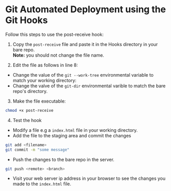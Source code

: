 # Git Automated Deployment using the Git Hooks
Follow this steps to use the post-receive hook:  
 1. Copy the ```post-receive``` file and paste it in the Hooks directory in your bare repo.  
 **Note:** you should not change the file name.  

 2. Edit the file as follows in line 8:   
 * Change the value of the ```git --work-tree``` environmental variable to match your working directory:  
 * Change the valve of the ```git-dir``` environmental varible to match the bare repo's directory.  

 3. Make the file executable:  
 ```bash
 chmod +x post-receive
 ```
 
 4. Test the hook  
 * Modify a file e.g a ```index.html``` file in your working directory.  
 * Add the file to the staging area and commit the changes

 ```bash
 git add <filename>
 git commit -m "some message"
 ```
 * Push the changes to the bare repo in the server.  
 ```bash
 git push <remote> <branch>
 ```
 * Visit your web server ip address in your browser  to see the changes you made to the ```index.html``` file.